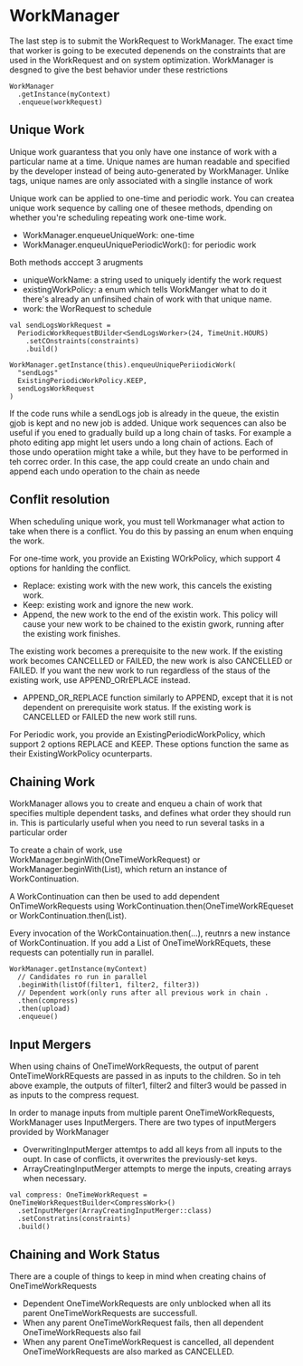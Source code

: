 # WorkManager
The last step is to submit the WorkRequest to WorkManager.  The exact time that worker is going to be executed depenends on the constraints that are used in the WorkRequest and on system optimization. WorkManager is desgned to give the best behavior under these restrictions

```
WorkManager
  .getInstance(myContext)
  .enqueue(workRequest)
```

## Unique Work
Unique work guarantess that you only have one instance of work with a particular name at a time. Unique names are human readable and specified by the developer instead of being auto-generated by WorkManager. Unlike tags, unique names are only associated with a singlle instance of work

Unique work can be applied to one-time and periodic work. You can createa unique work sequence by calling one of thesee methods, dpending on whether you're scheduling repeating work one-time work. 
- WorkManager.enqueueUniqueWork: one-time
- WorkManager.enqueuUniquePeriodicWork(): for periodic work

Both methods acccept 3 arugments
- uniqueWorkName: a string used to uniquely identify the work request
- existingWorkPolicy: a enum which tells WorkManger what to do it there's already an unfinsihed chain of work with that unique name. 
- work: the WorRequest to schedule

```
val sendLogsWorkRequest = 
  PeriodicWorkRequestBUilder<SendLogsWorker>(24, TimeUnit.HOURS)
    .setCOnstraints(constraints)
    .build()
    
WorkManager.getInstance(this).enqueuUniquePeriiodicWork(
  "sendLogs"
  ExistingPeriodicWorkPolicy.KEEP,
  sendLogsWorkRequest
)
```
If the code runs while a sendLogs job is already in the queue, the existin gjob is kept and no new job is added. Unique work sequences can also be useful if you ened to gradually build up a long chain of tasks. For example  a photo editing app might let users undo a long chain of actions. Each of those undo operatiion might take a while, but they have to be performed in teh correc order. In this case, the app could create an undo chain and append each undo operation to the chain as neede

## Conflit resolution 
When scheduling unique work, you must tell Workmanager what action to take when there is a conflict. You do this by passing an enum when enquing the work. 

For one-time work, you provide an Existing WOrkPolicy, which support 4 options for hanlding the conflict. 
- Replace: existing work with the new work, this cancels the existing work. 
- Keep: existing work and ignore the new work. 
- Append, the new work to the end of the existin work. This policy will cause your new work to be chained to the existin gwork, running after the existing work finishes. 

The existing work becomes a prerequisite to the new work. If the existing work becomes CANCELLED or FAILED, the new work is also CANCELLED or FAILED. If you want the new work to run regardless of the staus of the existing work, use APPEND_ORrEPLACE instead. 
- APPEND_OR_REPLACE function similarly to APPEND, except that it is not dependent on prerequisite work status. If the existing work is CANCELLED or FAILED the new work still runs. 

For Periodic work, you provide an ExistingPeriodicWorkPolicy, which support 2 options REPLACE and KEEP. These options function the same as their ExistingWorkPolicy ocunterparts. 


## Chaining  Work
WorkManager allows you to create and enqueu a chain of work that specifies multiple dependent tasks, and defines what order they should run in. This is particularly useful when you need to run several tasks in a particular order

To create a chain of work, use WorkManager.beginWith(OneTimeWorkRequest) or WorkManager.beginWith(List<OneTimeWorkREquest>), which return an instance of WorkContinuation.
  
A WorkContinuation can then be used to add dependent OnTimeWorkRequests using WorkContinuation.then(OneTimeWorkREqueset or
WorkContinuation.then(List<OneTimeWorkREquest>).
  
Every invocation of the WorkContainuation.then(...), reutnrs a new instance of WorkContinuation. If you add a List of OneTimeWorkREquets, these requests can potentially run in parallel. 
```
WorkManager.getInstance(myContext)
  // Candidates ro run in parallel
  .beginWith(listOf(filter1, filter2, filter3))
  // Dependent work(only runs after all previous work in chain .
  .then(compress)
  .then(upload)
  .enqueue()

```

## Input Mergers
When using chains of OneTimeWorkRequests, the output of parent OnteTimeWorkREquests are passed in as inputs to the children. So in teh above example, the outputs of filter1, filter2 and filter3 would be passed in as inputs to the compress request.

In order to manage inputs from multiple parent OneTimeWorkRequests, WorkManager uses InputMergers. There are two types of inputMergers provided by WorkManager
- OverwritingInputMerger attemtps to add all keys from all inputs to the oupt. In case of conflicts, it overwrites the previously-set keys. 
- ArrayCreatingInputMerger attempts to merge the inputs, creating arrays when necessary.

```
val compress: OneTimeWorkRequest = OneTimeWorkRequestBuilder<CompressWork>()
  .setInputMerger(ArrayCreatingInputMerger::class)
  .setConstratins(constraints)
  .build()
```

## Chaining and Work Status
There are a couple of things to keep in mind when creating chains of OneTimeWorkRequests
- Dependent OneTimeWorkRequests are only unblocked when all its parent OneTimeWorkRequests are successfull. 
- When any parent OneTimeWorkRequest fails, then all dependent OneTimeWorkRequests also fail
- When any parent OneTimeWorkRequest is cancelled, all dependent OneTimeWorkRequests are also marked as CANCELLED.
